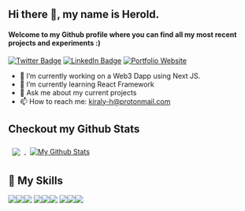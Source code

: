 <!-- [![GitHub Banner](/banner_secondary.png)](https://heroldkiraly.github.io/) -->
## Hi there 👋, my name is Herold.
#### Welcome to my Github profile where you can find all my most recent projects and experiments :)
[![Twitter Badge](https://img.shields.io/badge/Twitter-Profile-informational?style=flat&logo=twitter&logoColor=white&color=94a3ff)](https://twitter.com/KiralyHerold) [![LinkedIn Badge](https://img.shields.io/badge/LinkedIn-Profile-informational?style=flat&logo=linkedin&logoColor=white&color=94a3ff)](https://www.linkedin.com/in/) [![Portfolio Website](https://img.shields.io/badge/My-Website-94a3ff)](https://heroldkiraly.github.io/)

- 🔭 I’m currently working on a Web3 Dapp using Next JS.
- 🌱 I’m currently learning React Framework
- 💬 Ask me about my current projects
- 📫 How to reach me: kiraly-h@protonmail.com


## Checkout my Github Stats
<a href="https://github.com/heroldkiraly">
  <img align="center" style="margin:0.5rem" src="https://github-readme-stats.vercel.app/api/top-langs/?username=heroldkiraly&theme=synthwave&langs_count=6" />
</a>
<a href="https://github.com/heroldkiraly">
  <img align="center" style="margin:0.5rem" src="https://github-readme-stats.vercel.app/api?username=heroldkiraly&theme=synthwave&show_icons=true&line_height=27&hide=contribs,prs,issues$count_private=true" alt="My Github Stats" />
</a>

## 💼 My Skills
![](https://img.shields.io/badge/Code-React-informational?style=flat&logo=react&logoColor=white&color=94a3ff)![](https://img.shields.io/badge/Code-JavaScript-informational?style=flat&logo=JavaScript&logoColor=white&color=94a3ff)![](https://img.shields.io/badge/Code-MySQL-informational?style=flat&logo=MySQL&logoColor=white&color=94a3ff)
![](https://img.shields.io/badge/Style-CSS-informational?style=flat&logo=css3&logoColor=white&color=94a3ff)![](https://img.shields.io/badge/Style-Tailwind-informational?style=flat&logo=Tailwind-CSS&logoColor=white&color=94a3ff)![](https://img.shields.io/badge/Style-Sass-informational?style=flat&logo=Sass&logoColor=white&color=94a3ff)
![](https://img.shields.io/badge/Tools-NPM-informational?style=flat&logo=npm&logoColor=white&color=94a3ff)![](https://img.shields.io/badge/Tools-Postman-informational?style=flat&logo=Postman&logoColor=white&color=94a3ff)![](https://img.shields.io/badge/Tools-GitHub-informational?style=flat&logo=GitHub&logoColor=white&color=94a3ff)
